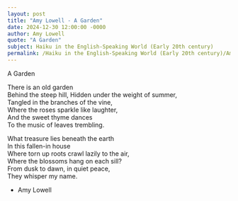 ```yaml
---
layout: post
title: "Amy Lowell - A Garden"
date: 2024-12-30 12:00:00 -0000
author: Amy Lowell
quote: "A Garden"
subject: Haiku in the English-Speaking World (Early 20th century)
permalink: /Haiku in the English-Speaking World (Early 20th century)/Amy Lowell/Amy Lowell - A Garden
---
```


A Garden

There is an old garden  
Behind the steep hill,
Hidden under the weight of summer,  
Tangled in the branches of the vine,  
Where the roses sparkle like laughter,  
And the sweet thyme dances  
To the music of leaves trembling.  

What treasure lies beneath the earth  
In this fallen-in house  
Where torn up roots crawl lazily to the air,  
Where the blossoms hang on each sill?  
From dusk to dawn, in quiet peace,  
They whisper my name.

- Amy Lowell
